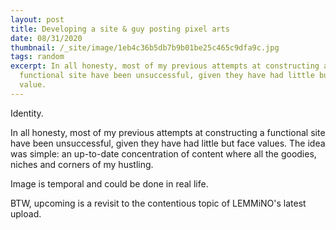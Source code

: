```yaml
---
layout: post
title: Developing a site & guy posting pixel arts
date: 08/31/2020
thumbnail: /_site/image/1eb4c36b5db7b9b01be25c465c9dfa9c.jpg
tags: random
excerpt: In all honesty, most of my previous attempts at constructing a
  functional site have been unsuccessful, given they have had little but face
  value.
---
```

Identity.

In all honesty, most of my previous attempts at constructing a functional site have been unsuccessful, given they have had little but face values. The idea was simple: an up-to-date concentration of content where all the goodies, niches and corners of my hustling.

Image is temporal and could be done in real life.

BTW, upcoming is a revisit to the contentious topic of LEMMiNO's latest upload.
